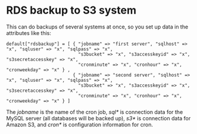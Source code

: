 # RDS backup to S3 system

This can do backups of several systems at once, so you set up data in the attributes like this:

    default["rdsbackup"] = [ { "jobname" => "first server", "sqlhost" => "x", "sqluser" => "x", "sqlpass" => "x",
                               "s3bucket" => "x", "s3accesskeyid" => "x", "s3secretaccesskey" => "x",
                               "cronminute" => "x", "cronhour" => "x", "cronweekday" => "x" } ,
                             { "jobname" => "second server", "sqlhost" => "x", "sqluser" => "x", "sqlpass" => "x",
                               "s3bucket" => "x", "s3accesskeyid" => "x", "s3secretaccesskey" => "x",
                               "cronminute" => "x", "cronhour" => "x", "cronweekday" => "x" } ]

The _jobname_ is the name of the cron job, _sql\*_ is connection data for the MySQL server (all databases will be backed up),
_s3\*_ is connection data for Amazon S3, and _cron\*_ is configuration information for cron.
